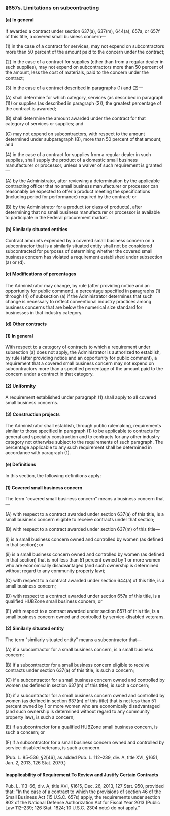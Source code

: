 ### §657s. Limitations on subcontracting ###

#### (a) In general ####

If awarded a contract under section 637(a), 637(m), 644(a), 657a, or 657f of this title, a covered small business concern—

(1) in the case of a contract for services, may not expend on subcontractors more than 50 percent of the amount paid to the concern under the contract;

(2) in the case of a contract for supplies (other than from a regular dealer in such supplies), may not expend on subcontractors more than 50 percent of the amount, less the cost of materials, paid to the concern under the contract;

(3) in the case of a contract described in paragraphs (1) and (2)—

(A) shall determine for which category, services (as described in paragraph (1)) or supplies (as described in paragraph (2)), the greatest percentage of the contract is awarded;

(B) shall determine the amount awarded under the contract for that category of services or supplies; and

(C) may not expend on subcontractors, with respect to the amount determined under subparagraph (B), more than 50 percent of that amount; and

(4) in the case of a contract for supplies from a regular dealer in such supplies, shall supply the product of a domestic small business manufacturer or processor, unless a waiver of such requirement is granted—

(A) by the Administrator, after reviewing a determination by the applicable contracting officer that no small business manufacturer or processor can reasonably be expected to offer a product meeting the specifications (including period for performance) required by the contract; or

(B) by the Administrator for a product (or class of products), after determining that no small business manufacturer or processor is available to participate in the Federal procurement market.

#### (b) Similarly situated entities ####

Contract amounts expended by a covered small business concern on a subcontractor that is a similarly situated entity shall not be considered subcontracted for purposes of determining whether the covered small business concern has violated a requirement established under subsection (a) or (d).

#### (c) Modifications of percentages ####

The Administrator may change, by rule (after providing notice and an opportunity for public comment), a percentage specified in paragraphs (1) through (4) of subsection (a) if the Administrator determines that such change is necessary to reflect conventional industry practices among business concerns that are below the numerical size standard for businesses in that industry category.

#### (d) Other contracts ####

#### (1) In general ####

With respect to a category of contracts to which a requirement under subsection (a) does not apply, the Administrator is authorized to establish, by rule (after providing notice and an opportunity for public comment), a requirement that a covered small business concern may not expend on subcontractors more than a specified percentage of the amount paid to the concern under a contract in that category.

#### (2) Uniformity ####

A requirement established under paragraph (1) shall apply to all covered small business concerns.

#### (3) Construction projects ####

The Administrator shall establish, through public rulemaking, requirements similar to those specified in paragraph (1) to be applicable to contracts for general and specialty construction and to contracts for any other industry category not otherwise subject to the requirements of such paragraph. The percentage applicable to any such requirement shall be determined in accordance with paragraph (1).

#### (e) Definitions ####

In this section, the following definitions apply:

#### (1) Covered small business concern ####

The term "covered small business concern" means a business concern that—

(A) with respect to a contract awarded under section 637(a) of this title, is a small business concern eligible to receive contracts under that section;

(B) with respect to a contract awarded under section 637(m) of this title—

(i) is a small business concern owned and controlled by women (as defined in that section); or

(ii) is a small business concern owned and controlled by women (as defined in that section) that is not less than 51 percent owned by 1 or more women who are economically disadvantaged (and such ownership is determined without regard to any community property law);

(C) with respect to a contract awarded under section 644(a) of this title, is a small business concern;

(D) with respect to a contract awarded under section 657a of this title, is a qualified HUBZone small business concern; or

(E) with respect to a contract awarded under section 657f of this title, is a small business concern owned and controlled by service-disabled veterans.

#### (2) Similarly situated entity ####

The term "similarly situated entity" means a subcontractor that—

(A) if a subcontractor for a small business concern, is a small business concern;

(B) if a subcontractor for a small business concern eligible to receive contracts under section 637(a) of this title, is such a concern;

(C) if a subcontractor for a small business concern owned and controlled by women (as defined in section 637(m) of this title), is such a concern;

(D) if a subcontractor for a small business concern owned and controlled by women (as defined in section 637(m) of this title) that is not less than 51 percent owned by 1 or more women who are economically disadvantaged (and such ownership is determined without regard to any community property law), is such a concern;

(E) if a subcontractor for a qualified HUBZone small business concern, is such a concern; or

(F) if a subcontractor for a small business concern owned and controlled by service-disabled veterans, is such a concern.

(Pub. L. 85–536, §2[46], as added Pub. L. 112–239, div. A, title XVI, §1651, Jan. 2, 2013, 126 Stat. 2079.)

#### Inapplicability of Requirement To Review and Justify Certain Contracts ####

Pub. L. 113–66, div. A, title XVI, §1615, Dec. 26, 2013, 127 Stat. 950, provided that: "In the case of a contract to which the provisions of section 46 of the Small Business Act (15 U.S.C. 657s) apply, the requirements under section 802 of the National Defense Authorization Act for Fiscal Year 2013 (Public Law 112–239; 126 Stat. 1824; 10 U.S.C. 2304 note) do not apply."